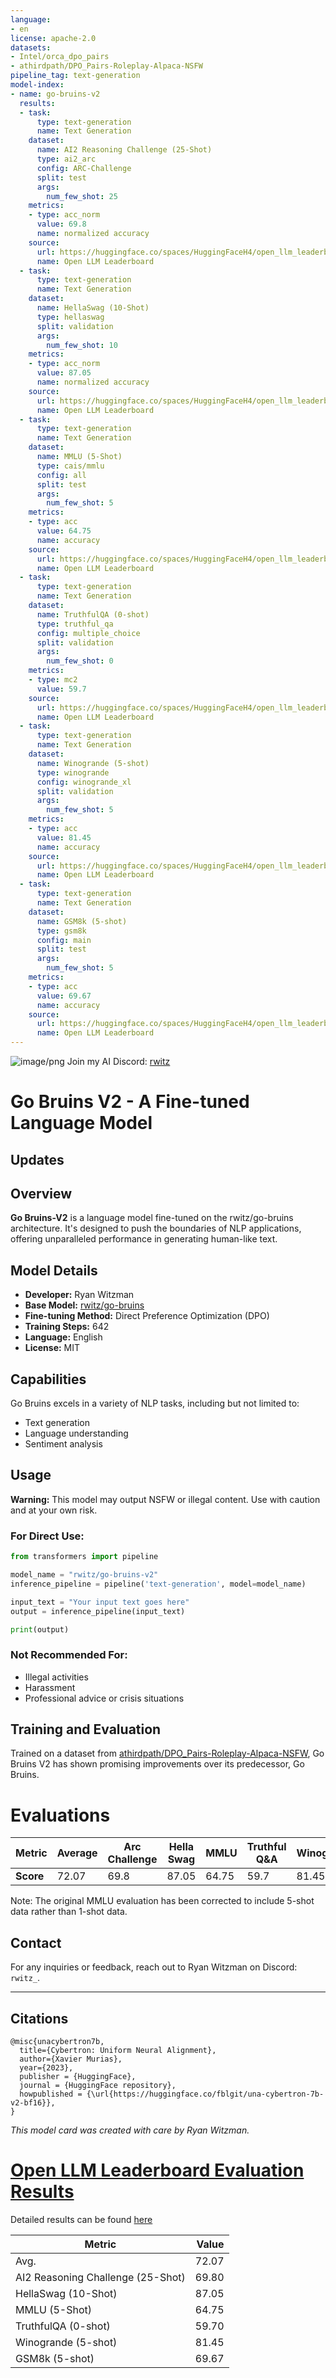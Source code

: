 ```yaml
---
language:
- en
license: apache-2.0
datasets:
- Intel/orca_dpo_pairs
- athirdpath/DPO_Pairs-Roleplay-Alpaca-NSFW
pipeline_tag: text-generation
model-index:
- name: go-bruins-v2
  results:
  - task:
      type: text-generation
      name: Text Generation
    dataset:
      name: AI2 Reasoning Challenge (25-Shot)
      type: ai2_arc
      config: ARC-Challenge
      split: test
      args:
        num_few_shot: 25
    metrics:
    - type: acc_norm
      value: 69.8
      name: normalized accuracy
    source:
      url: https://huggingface.co/spaces/HuggingFaceH4/open_llm_leaderboard?query=rwitz/go-bruins-v2
      name: Open LLM Leaderboard
  - task:
      type: text-generation
      name: Text Generation
    dataset:
      name: HellaSwag (10-Shot)
      type: hellaswag
      split: validation
      args:
        num_few_shot: 10
    metrics:
    - type: acc_norm
      value: 87.05
      name: normalized accuracy
    source:
      url: https://huggingface.co/spaces/HuggingFaceH4/open_llm_leaderboard?query=rwitz/go-bruins-v2
      name: Open LLM Leaderboard
  - task:
      type: text-generation
      name: Text Generation
    dataset:
      name: MMLU (5-Shot)
      type: cais/mmlu
      config: all
      split: test
      args:
        num_few_shot: 5
    metrics:
    - type: acc
      value: 64.75
      name: accuracy
    source:
      url: https://huggingface.co/spaces/HuggingFaceH4/open_llm_leaderboard?query=rwitz/go-bruins-v2
      name: Open LLM Leaderboard
  - task:
      type: text-generation
      name: Text Generation
    dataset:
      name: TruthfulQA (0-shot)
      type: truthful_qa
      config: multiple_choice
      split: validation
      args:
        num_few_shot: 0
    metrics:
    - type: mc2
      value: 59.7
    source:
      url: https://huggingface.co/spaces/HuggingFaceH4/open_llm_leaderboard?query=rwitz/go-bruins-v2
      name: Open LLM Leaderboard
  - task:
      type: text-generation
      name: Text Generation
    dataset:
      name: Winogrande (5-shot)
      type: winogrande
      config: winogrande_xl
      split: validation
      args:
        num_few_shot: 5
    metrics:
    - type: acc
      value: 81.45
      name: accuracy
    source:
      url: https://huggingface.co/spaces/HuggingFaceH4/open_llm_leaderboard?query=rwitz/go-bruins-v2
      name: Open LLM Leaderboard
  - task:
      type: text-generation
      name: Text Generation
    dataset:
      name: GSM8k (5-shot)
      type: gsm8k
      config: main
      split: test
      args:
        num_few_shot: 5
    metrics:
    - type: acc
      value: 69.67
      name: accuracy
    source:
      url: https://huggingface.co/spaces/HuggingFaceH4/open_llm_leaderboard?query=rwitz/go-bruins-v2
      name: Open LLM Leaderboard
---
```




![image/png](https://cdn-uploads.huggingface.co/production/uploads/63a259d0f30c46422789d38d/tmdM1fjNAmzV125zWd3_J.png)
Join my AI Discord: [rwitz](https://discord.gg/qbqjBEfkGw)


# Go Bruins V2 - A Fine-tuned Language Model

## Updates 

## Overview

**Go Bruins-V2** is a language model fine-tuned on the rwitz/go-bruins architecture. It's designed to push the boundaries of NLP applications, offering unparalleled performance in generating human-like text.

## Model Details

- **Developer:** Ryan Witzman
- **Base Model:** [rwitz/go-bruins](https://huggingface.co/rwitz/go-bruins)
- **Fine-tuning Method:** Direct Preference Optimization (DPO)
- **Training Steps:** 642
- **Language:** English
- **License:** MIT

## Capabilities

Go Bruins excels in a variety of NLP tasks, including but not limited to:
- Text generation
- Language understanding
- Sentiment analysis

## Usage

**Warning:** This model may output NSFW or illegal content. Use with caution and at your own risk.

### For Direct Use:

```python
from transformers import pipeline

model_name = "rwitz/go-bruins-v2"
inference_pipeline = pipeline('text-generation', model=model_name)

input_text = "Your input text goes here"
output = inference_pipeline(input_text)

print(output)
```


### Not Recommended For:

- Illegal activities
- Harassment
- Professional advice or crisis situations

## Training and Evaluation

Trained on a dataset from [athirdpath/DPO_Pairs-Roleplay-Alpaca-NSFW](https://huggingface.co/datasets/athirdpath/DPO_Pairs-Roleplay-Alpaca-NSFW), Go Bruins V2 has shown promising improvements over its predecessor, Go Bruins.

# Evaluations

| Metric        | Average | Arc Challenge | Hella Swag | MMLU | Truthful Q&A | Winogrande | GSM8k |
|---------------|---------|---------------|------------|------|--------------|------------|-------|
| **Score**     | 72.07    | 69.8        | 87.05|  64.75      | 59.7     | 81.45  | 69.67 |

Note: The original MMLU evaluation has been corrected to include 5-shot data rather than 1-shot data.
## Contact

For any inquiries or feedback, reach out to Ryan Witzman on Discord: `rwitz_`.

---
## Citations
```
@misc{unacybertron7b,
  title={Cybertron: Uniform Neural Alignment}, 
  author={Xavier Murias},
  year={2023},
  publisher = {HuggingFace},
  journal = {HuggingFace repository},
  howpublished = {\url{https://huggingface.co/fblgit/una-cybertron-7b-v2-bf16}},
}
```

*This model card was created with care by Ryan Witzman.*
# [Open LLM Leaderboard Evaluation Results](https://huggingface.co/spaces/HuggingFaceH4/open_llm_leaderboard)
Detailed results can be found [here](https://huggingface.co/datasets/open-llm-leaderboard/details_rwitz__go-bruins-v2)

|             Metric              |Value|
|---------------------------------|----:|
|Avg.                             |72.07|
|AI2 Reasoning Challenge (25-Shot)|69.80|
|HellaSwag (10-Shot)              |87.05|
|MMLU (5-Shot)                    |64.75|
|TruthfulQA (0-shot)              |59.70|
|Winogrande (5-shot)              |81.45|
|GSM8k (5-shot)                   |69.67|

